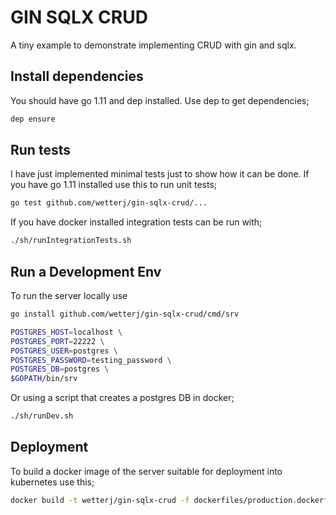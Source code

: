 # GIN SQLX CRUD

A tiny example to demonstrate implementing CRUD with gin and sqlx.

## Install dependencies

You should have go 1.11 and dep installed. Use dep to get dependencies;
```bash
dep ensure
```

## Run tests

I have just implemented minimal tests just to show how it can be done.
If you have go 1.11 installed use this to run unit tests;
```bash
go test github.com/wetterj/gin-sqlx-crud/...
```

If you have docker installed integration tests can be run with;
```bash
./sh/runIntegrationTests.sh
```

## Run a Development Env

To run the server locally use
```bash
go install github.com/wetterj/gin-sqlx-crud/cmd/srv

POSTGRES_HOST=localhost \
POSTGRES_PORT=22222 \
POSTGRES_USER=postgres \
POSTGRES_PASSWORD=testing_password \
POSTGRES_DB=postgres \
$GOPATH/bin/srv
```

Or using a script that creates a postgres DB in docker;
```bash
./sh/runDev.sh
```

## Deployment

To build a docker image of the server suitable for deployment into kubernetes use this;

```bash
docker build -t wetterj/gin-sqlx-crud -f dockerfiles/production.dockerfile .
```
